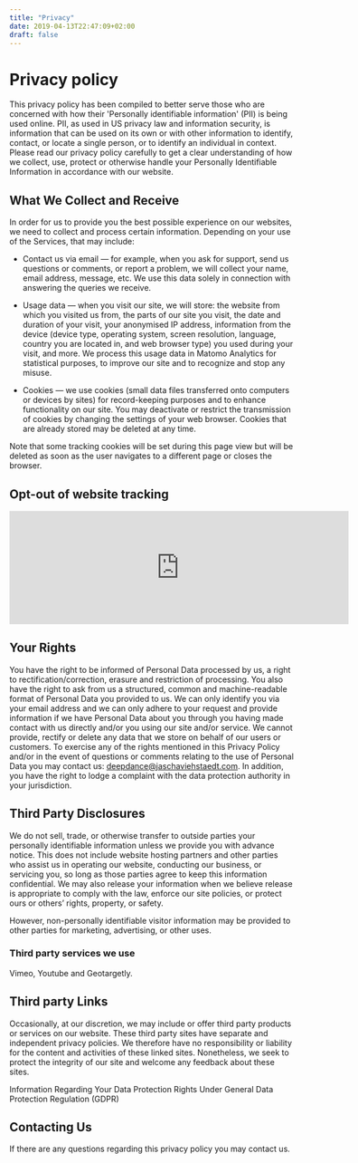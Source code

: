 ```yaml
---
title: "Privacy"
date: 2019-04-13T22:47:09+02:00
draft: false
---
```


# Privacy policy

This privacy policy has been compiled to better serve those who are concerned with how their 'Personally identifiable information' (PII) is being used online. PII, as used in US privacy law and information security, is information that can be used on its own or with other information to identify, contact, or locate a single person, or to identify an individual in context. Please read our privacy policy carefully to get a clear understanding of how we collect, use, protect or otherwise handle your Personally Identifiable Information in accordance with our website.

## What We Collect and Receive

In order for us to provide you the best possible experience on our websites, we need to collect and process certain information. Depending on your use of the Services, that may include:

* Contact us via email — for example, when you ask for support, send us questions or comments, or report a problem, we will collect your name, email address, message, etc. We use this data solely in connection with answering the queries we receive.
    
* Usage data — when you visit our site, we will store: the website from which you visited us from, the parts of our site you visit, the date and duration of your visit, your anonymised IP address, information from the device (device type, operating system, screen resolution, language, country you are located in, and web browser type) you used during your visit, and more. We process this usage data in Matomo Analytics for statistical purposes, to improve our site and to recognize and stop any misuse.
    
* Cookies — we use cookies (small data files transferred onto computers or devices by sites) for record-keeping purposes and to enhance functionality on our site. You may deactivate or restrict the transmission of cookies by changing the settings of your web browser. Cookies that are already stored may be deleted at any time.

Note that some tracking cookies will be set during this page view but will be deleted as soon as the user navigates to a different page or closes the browser.

## Opt-out of website tracking

<iframe style="border: 0; height: 200px; width: 600px;"
    src="https://trace.fightforindependence.cc/index.php?module=CoreAdminHome&action=optOut&language=en&backgroundColor=&fontColor=&fontSize=&fontFamily=">
</iframe>

## Your Rights

You have the right to be informed of Personal Data processed by us, a right to rectification/correction, erasure and restriction of processing. You also have the right to ask from us a structured, common and machine-readable format of Personal Data you provided to us. We can only identify you via your email address and we can only adhere to your request and provide information if we have Personal Data about you through you having made contact with us directly and/or you using our site and/or service. We cannot provide, rectify or delete any data that we store on behalf of our users or customers. To exercise any of the rights mentioned in this Privacy Policy and/or in the event of questions or comments relating to the use of Personal Data you may contact us: deepdance@jaschaviehstaedt.com. In addition, you have the right to lodge a complaint with the data protection authority in your jurisdiction.

## Third Party Disclosures

We do not sell, trade, or otherwise transfer to outside parties your personally identifiable information unless we provide you with advance notice. This does not include website hosting partners and other parties who assist us in operating our website, conducting our business, or servicing you, so long as those parties agree to keep this information confidential. We may also release your information when we believe release is appropriate to comply with the law, enforce our site policies, or protect ours or others’ rights, property, or safety.

However, non-personally identifiable visitor information may be provided to other parties for marketing, advertising, or other uses.

### Third party services we use

Vimeo, Youtube and Geotargetly.

## Third party Links

Occasionally, at our discretion, we may include or offer third party products or services on our website. These third party sites have separate and independent privacy policies. We therefore have no responsibility or liability for the content and activities of these linked sites. Nonetheless, we seek to protect the integrity of our site and welcome any feedback about these sites.

Information Regarding Your Data Protection Rights Under General Data Protection Regulation (GDPR)

## Contacting Us

If there are any questions regarding this privacy policy you may contact us.

